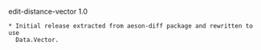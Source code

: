 edit-distance-vector 1.0

    * Initial release extracted from aeson-diff package and rewritten to use
      Data.Vector.
